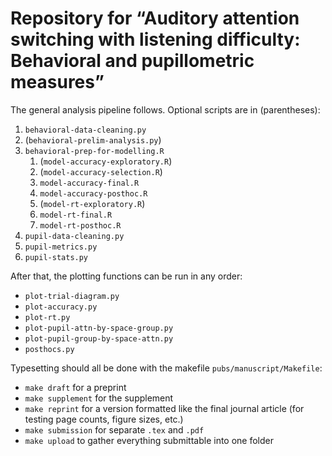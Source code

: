 # Repository for “Auditory attention switching with listening difficulty: Behavioral and pupillometric measures”

The general analysis pipeline follows.  Optional scripts are in (parentheses):
1. `behavioral-data-cleaning.py`
1. (`behavioral-prelim-analysis.py`)
1. `behavioral-prep-for-modelling.R`
    1. (`model-accuracy-exploratory.R`)
    1. (`model-accuracy-selection.R`)
    1. `model-accuracy-final.R`
    1. `model-accuracy-posthoc.R`
    1. (`model-rt-exploratory.R`)
    1. `model-rt-final.R`
    1. `model-rt-posthoc.R`
1. `pupil-data-cleaning.py`
1. `pupil-metrics.py`
1. `pupil-stats.py`

After that, the plotting functions can be run in any order:
- `plot-trial-diagram.py`
- `plot-accuracy.py`
- `plot-rt.py`
- `plot-pupil-attn-by-space-group.py`
- `plot-pupil-group-by-space-attn.py`
- `posthocs.py`

Typesetting should all be done with the makefile `pubs/manuscript/Makefile`:
- `make draft` for a preprint
- `make supplement` for the supplement
- `make reprint` for a version formatted like the final journal article (for
    testing page counts, figure sizes, etc.)
- `make submission` for separate `.tex` and `.pdf`
- `make upload` to gather everything submittable into one folder
